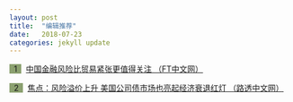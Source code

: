 ```yaml
---
layout: post
title:  "编辑推荐"
date:   2018-07-23
categories: jekyll update
---
```

<span style="background-color: #8ba06f">&nbsp;&nbsp;1&nbsp;&nbsp;</span>&nbsp; 
[中国金融风险比贸易紧张更值得关注 （FT中文网）](http://www.ftchinese.com/premium/001078547?exclusive)

<span style="background-color: #8ba06f">&nbsp;&nbsp;2&nbsp;&nbsp;</span>&nbsp; 
[焦点：风险溢价上升 美国公司债市场也亮起经济衰退红灯 （路透中文网）](http://www.cn.reuters.com/article/us-credit-market-recession-waring-0716-idCNKBS1K60CP)
